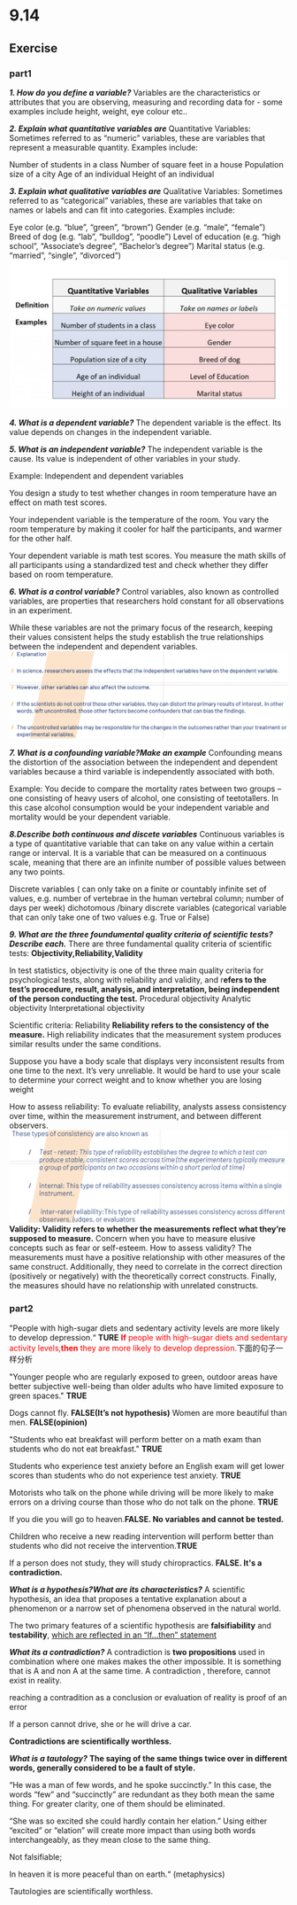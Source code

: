 # 9.14

## Exercise

### part1

***1. How do you define a variable?***
Variables are the characteristics or attributes that you are observing, measuring and recording data for - some examples include height, weight, eye colour etc..

***2. Explain what quantitative variables are***
Quantitative Variables: Sometimes referred to as “numeric” variables, these are variables that represent a measurable quantity. Examples include:

Number of students in a class
Number of square feet in a house
Population size of a city
Age of an individual
Height of an individual

***3. Explain what qualitative variables are***
Qualitative Variables: Sometimes referred to as “categorical” variables, these are variables that take on names or labels and can fit into categories. Examples include:

Eye color (e.g. “blue”, “green”, “brown”)
Gender (e.g. “male”, “female”)
Breed of dog (e.g. “lab”, “bulldog”, “poodle”)
Level of education (e.g. “high school”, “Associate’s degree”, “Bachelor’s degree”)
Marital status (e.g. “married”, “single”, “divorced”)
![](images/Picture1.png)

***4. What is a dependent variable?***
The dependent variable is the effect. Its value depends on changes in the independent variable.


***5. What is an independent variable?***
The independent variable is the cause. Its value is independent of other variables in your study.


Example: Independent and dependent variables

You design a study to test whether changes in room temperature have an effect on math test scores.

Your independent variable is the temperature of the room. You vary the room temperature by making it cooler for half the participants, and warmer for the other half.

Your dependent variable is math test scores. You measure the math skills of all participants using a standardized test and check whether they differ based on room temperature.

***6. What is a control variable?***
Control variables, also known as controlled variables, are properties that researchers hold constant for all observations in an experiment. 

While these variables are not the primary focus of the research, keeping their values consistent helps the study establish the true relationships between the independent and dependent variables.
![](images/Snipaste_2023-09-14_09-50-43.png)

***7. What is a confounding variable?Make an example***
Confounding means the distortion of the association between the independent and dependent variables because a third variable is independently associated with both.

Example: You decide to compare the mortality rates between two groups – one consisting of heavy users of alcohol, one consisting of teetotallers. In this case alcohol consumption would be your independent variable and mortality would be your dependent variable.

***8.Describe both continuous and discete variables***
Continuous variables is a type of quantitative variable that can take on any value within a certain range or interval. It is a variable that can be measured on a continuous scale, meaning that there are an infinite number of possible values between any two points.

Discrete variables ( can only take on a finite or countably infinite set of values, e.g. number of vertebrae in the human vertebral column;  number of days per week) 
dichotomous /binary discrete variables (categorical variable that can only take one of two values e.g. True or False)

***9. What are the three foundumental quality criteria of scientific tests? Describe each.***
There are three fundamental quality criteria of scientific tests: 
**Objectivity,Reliability,Validity**

In test statistics, objectivity is one of the three main quality criteria for psychological tests, along with reliability and validity, and r**efers to the test’s procedure, result, analysis, and interpretation, being independent of the person conducting the test.**
Procedural objectivity 
Analytic objectivity 
Interpretational objectivity

Scientific criteria: Reliability
**Reliability refers to the consistency of the measure.**
High reliability indicates that the measurement system produces similar results under the same conditions. 

Suppose you have a body scale that displays very inconsistent results from one time to the next. It’s very unreliable. It would be hard to use your scale to determine your correct weight and to know whether you are losing weight

How to assess reliability: 
To evaluate reliability, analysts assess consistency over time, within the measurement instrument, and between different observers. 
![](images/Snipaste_2023-09-14_10-07-02.png)
**Validity: Validity refers to whether the measurements reflect what they’re supposed to measure.**
Concern when you have to  measure elusive concepts such as fear or  self-esteem. 
How to assess validity?
The measurements must have a positive relationship with other measures of the same construct. Additionally, they need to correlate in the correct direction (positively or negatively) with the theoretically correct constructs. Finally, the measures should have no relationship with unrelated constructs.

### part2

"People with high-sugar diets and sedentary activity levels are more likely to develop depression.“ **TURE**
<font color=red>**If** people with high-sugar diets and sedentary activity levels,**then** they are more likely to develop depression.</font>下面的句子一样分析

"Younger people who are regularly exposed to green, outdoor areas have better subjective well-being than older adults who have limited exposure to green spaces." **TRUE**

Dogs cannot fly. **FALSE(It’s not hypothesis)**
Women are more beautiful than men. **FALSE(opinion)**

"Students who eat breakfast will perform better on a math exam than students who do not eat breakfast." **TRUE**

Students who experience test anxiety before an English exam will get lower scores than students who do not experience test anxiety. **TRUE**

Motorists who talk on the phone while driving will be more likely to make errors on a driving course than those who do not talk on the phone. **TRUE**

If you die you will go to heaven.**FALSE. No variables and cannot be tested.**

Children who receive a new reading intervention will perform better than students who did not receive the intervention.**TRUE**

If a person does not study, they will study chiropractics.
**FALSE. It's a contradiction.**

***What is a hypothesis?What are its characteristics?***
A scientific hypothesis, an idea that proposes a tentative explanation about a phenomenon or a narrow set of phenomena observed in the natural world.

The two primary features of a scientific hypothesis are **falsifiability** and **testability**, <u>which are reflected in an “If…then” statement</u>

***What its a contradiction?***
A contradiction is **two propositions** used in combination where one makes makes the other impossible. It is something that is A and non A at the same time. A contradiction , therefore, cannot exist in reality.

reaching a contradition as a conclusion or evaluation of reality is proof of an error

If a person cannot drive, she or he will drive a car.

**Contradictions are scientifically worthless.**

***What is a tautology?***
**The saying of the same things twice over in different words, generally considered to be a fault of style.**

“He was a man of few words, and he spoke succinctly.” In this case, the words “few” and “succinctly” are redundant as they both mean the same thing. For greater clarity, one of them should be eliminated.

“She was so excited she could hardly contain her elation.” Using either “excited” or “elation” will create more impact than using both words interchangeably, as they mean close to the same thing.

Not falsifiable;

In heaven it is more peaceful than on earth.“ 
(metaphysics)

Tautologies are scientifically worthless.

